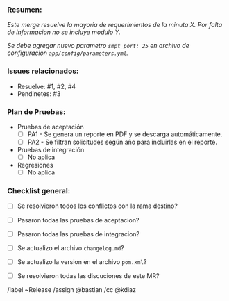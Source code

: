 <!--
Notas: 
  - Titulo puede ser el mimso nombre de la rama o un resumen breve de lo que resuelve (ej: Correcciones para minuta X).
  - Mientras no este terminado el merge se debe agregar al titulo el prefijo "WIP:" (ej: WIP: Correcciones para minuta X).
  - Usar etiqueta "Release" o "Bugfix" segun corresponda. 
  - Asociar el milestone correspondiente a este sprint/release (ej: v1.0.0).
  - Se debe completar todo el checklist antes de aceptar el merge.
  - La seccion "Plan de pruebas" es opcional, sin embargo el QA se debe hacer con las versiones compiladas para ambiente productivo.
  - Los problemas encontrados durante las pruebas se deben agregar como comentarios, asi el sistema llevara un contador de estas dicusiones. 
-->

### Resumen:

_Este merge resuelve la mayoria de requerimientos de la minuta X. Por falta de informacion no se incluye modulo Y._

_Se debe agregar nuevo parametro `smpt_port: 25` en archivo de configuracion `app/config/parameters.yml`._

### Issues relacionados:

* Resuelve: #1, #2, #4 
* Pendinetes: #3

### Plan de Pruebas:

* Pruebas de aceptación
  * [ ] PA1 - Se genera un reporte en PDF y se descarga automáticamente.
  * [ ] PA2 - Se filtran solicitudes según año para incluirlas en el reporte.

* Pruebas de integración
  * [ ] No aplica

* Regresiones
  * [ ] No aplica

### Checklist general:

- [ ] Se resolvieron todos los conflictos con la rama destino?
- [ ] Pasaron todas las pruebas de aceptacion?
- [ ] Pasaron todas las pruebas de integracion?
- [ ] Se actualizo el archivo `changelog.md`?
- [ ] Se actualizo la version en el archivo `pom.xml`?
- [ ] Se resolvieron todas las discuciones de este MR?


/label ~Release 
/assign @bastian
/cc @kdiaz
